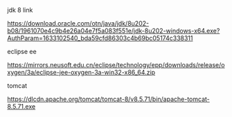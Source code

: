 jdk 8 link

https://download.oracle.com/otn/java/jdk/8u202-b08/1961070e4c9b4e26a04e7f5a083f551e/jdk-8u202-windows-x64.exe?AuthParam=1633102540_bda59cfd86303c4b69bc05174c338311

eclipse ee

https://mirrors.neusoft.edu.cn/eclipse/technology/epp/downloads/release/oxygen/3a/eclipse-jee-oxygen-3a-win32-x86_64.zip

tomcat

https://dlcdn.apache.org/tomcat/tomcat-8/v8.5.71/bin/apache-tomcat-8.5.71.exe




